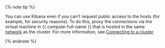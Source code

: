 {% note tip %}


You can use Kibana even if you can't request public access to the hosts (for example, for security reasons). To do this, proxy the connections via the virtual machine in {{ compute-full-name }} that is hosted in the same [network](../../vpc/concepts/network.md#network) as the cluster. For more information, see [Connecting to a cluster](../../managed-elasticsearch/operations/cluster-connect.md).


{% endnote %}
